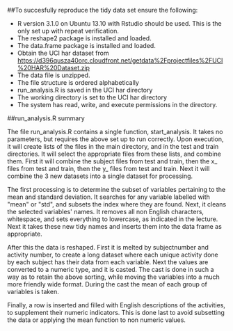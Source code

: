 ##To succesfully reproduce the tidy data set ensure the following:


* R version 3.1.0 on Ubuntu 13.10 with Rstudio should be used. This is the only set up with repeat verification.
* The reshape2 package is installed and loaded.
* The data.frame package is installed and loaded.
* Obtain the UCI har dataset from https://d396qusza40orc.cloudfront.net/getdata%2Fprojectfiles%2FUCI%20HAR%20Dataset.zip
* The data file is unzipped.
* The file structure is ordered alphabetically
* run_analysis.R is saved in the UCI har directory
* The working directory is set to the UCI har directory
* The system has read, write, and execute permissions in the directory.

##run_analysis.R summary

   The file run_analysis.R contains a single function, start_analysis. It takes no parameters, but requires the above set up to run correctly. Upon execution, it will create lists of the files in the main directory, and in the test and train directories. It will select the appropriate files from these lists, and combine them. First it will combine the subject files from test and train, then the x_ files from test and train, then the y_ files from test and train. Next it will combine the 3 new datasets into a single dataset for processing.
   
   The first processing is to determine the subset of variables pertaining to the mean and standard deviation. It searches for any variable labelled with "mean" or "std", and subsets the index where they are found. Next, it cleans the selected variables' names. It removes all non English characters, whitespace, and sets everything to lowercase, as indicated in the lecture. Next it takes these new tidy names and inserts them into the data frame as appropriate. 
  
  After this the data is reshaped. First it is melted by subjectnumber and activity number, to create a long dataset where each unique activity done by each subject has their data from each variable. Next the values are converted to a numeric type, and it is casted. The cast is done in such a way as to retain the above sorting, while moving the variables into a much more friendly wide format. During the cast the mean of each group of variables is taken.
  
  Finally, a row is inserted and filled with English descriptions of the activities, to supplement their numeric indicators. This is done last to avoid subsetting the data or applying the mean function to non numeric values.
